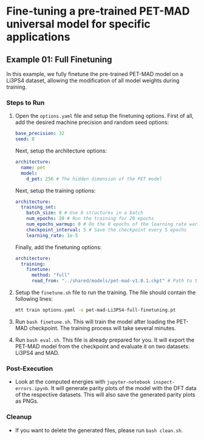 # Fine-tuning a pre-trained PET-MAD universal model for specific applications

## Example 01: Full Finetuning

In this example, we fully finetune the pre-trained PET-MAD model on a Li3PS4 dataset, allowing the modification of all model weights during training.

### Steps to Run
1. Open the `options.yaml` file and setup the finetuning options. First of all, add the
   desired machine precision and random seed options:

   ```yaml
   base_precision: 32
   seed: 0
   ```

   Next, setup the architecture options:

   ```yaml
   architecture:
     name: pet
     model:
       d_pet: 256 # The hidden dimension of the PET model
   ```

   Next, setup the training options:

   ```yaml
   architecture:
     training_set:
       batch_size: 8 # Use 8 structures in a batch
       num_epochs: 20 # Run the training for 20 epochs
       num_epochs_warmup: 0 # Do the 0 epochs of the learning rate warmup
       checkpoint_interval: 5 # Save the checkpoint every 5 epochs
       learning_rate: 1e-5
   ```

   Finally, add the finetuning options:

   ```yaml
   architecture:
     training:
       finetune:
         method: "full"
         read_from: "../shared/models/pet-mad-v1.0.1.ckpt" # Path to the PET-MAD checkpoint
   ```
2. Setup the `finetune.sh` file to run the training. The file should contain the following lines:

   ```bash
   mtt train options.yaml -o pet-mad-Li3PS4-full-finetuning.pt
   ```

3. Run `bash finetune.sh`. This will train the model after loading the PET-MAD checkpoint. The training process will take several minutes. 
4. Run `bash eval.sh`. This file is already prepared for you. It will export the PET-MAD model from the checkpoint and evaluate it on two datasets: Li3PS4 and MAD.

### Post-Execution
- Look at the computed energies with `jupyter-notebook inspect-errors.ipynb`. It will generate parity plots of the model with the DFT data of the respective datasets. This will also save the generated parity plots as PNGs.

### Cleanup
- If you want to delete the generated files, please run `bash clean.sh`.

